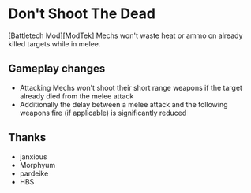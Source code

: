 # Don't Shoot The Dead

[Battletech Mod][ModTek] Mechs won't waste heat or ammo on already killed targets  while in melee.

## Gameplay changes
- Attacking Mechs won't shoot their short range weapons if the target already died from the melee attack
- Additionally the delay between a melee attack and the following weapons fire (if applicable) is significantly reduced

## Thanks
* janxious
* Morphyum
* pardeike
* HBS
